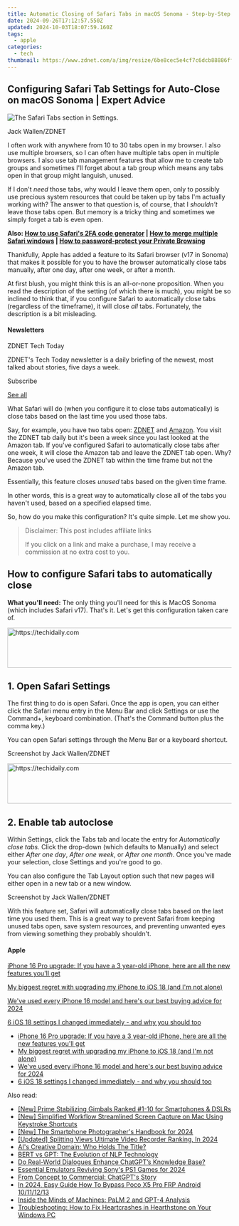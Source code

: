 ```yaml
---
title: Automatic Closing of Safari Tabs in macOS Sonoma - Step-by-Step Guide
date: 2024-09-26T17:12:57.550Z
updated: 2024-10-03T18:07:59.160Z
tags:
  - apple
categories:
  - tech
thumbnail: https://www.zdnet.com/a/img/resize/6be8cec5e4cf7c6dcb88886fffeed89cc575ecb0/2023/10/12/f56739e7-d833-45d6-9297-ff4f02c9bbec/safariautotab2.jpg?width=278&height=156&fit=crop&auto=webp
---
```


## Configuring Safari Tab Settings for Auto-Close on macOS Sonoma | Expert Advice

![The Safari Tabs section in Settings.](https://www.zdnet.com/a/img/resize/5ae04eba8d03b2c2cfe41c32593548aa557665ac/2023/10/12/f56739e7-d833-45d6-9297-ff4f02c9bbec/safariautotab2.jpg?auto=webp&width=1280)

Jack Wallen/ZDNET

I often work with anywhere from 10 to 30 tabs open in my browser. I also use multiple browsers, so I can often have multiple tabs open in multiple browsers. I also use tab management features that allow me to create tab groups and sometimes I'll forget about a tab group which means any tabs open in that group might languish, unused.

If I don't _need_ those tabs, why would I leave them open, only to possibly use precious system resources that could be taken up by tabs I'm actually working with? The answer to that question is, of course, that I _shouldn't_ leave those tabs open. But memory is a tricky thing and sometimes we simply forget a tab is even open.

**Also: [How to use Safari's 2FA code generator](https://www.zdnet.com/article/how-to-use-safaris-built-in-2fa-code-generator-and-why-you-should/) | [How to merge multiple Safari windows](https://www.zdnet.com/home-and-office/work-life/how-to-merge-multiple-safari-windows-and-why-you-should/) | [How to password-protect your Private Browsing](https://www.zdnet.com/article/how-to-password-protect-your-private-browsing-in-macos-sonoma-and-safari/)**

Thankfully, Apple has added a feature to its Safari browser (v17 in Sonoma) that makes it possible for you to have the browser automatically close tabs manually, after one day, after one week, or after a month.

At first blush, you might think this is an all-or-none proposition. When you read the description of the setting (of which there is much), you might be so inclined to think that, if you configure Safari to automatically close tabs (regardless of the timeframe), it will close _all_ tabs. Fortunately, the description is a bit misleading. 

#### Newsletters

ZDNET Tech Today

ZDNET's Tech Today newsletter is a daily briefing of the newest, most talked about stories, five days a week.

 Subscribe

[See all](https://www.zdnet.com/newsletters/)

What Safari will do (when you configure it to close tabs automatically) is close tabs based on the last time you used those tabs.

Say, for example, you have two tabs open: [ZDNET](https://www.zdnet.com/) and [Amazon](https://buy.geni.us/Proxy.ashx?TSID=368250&GR%5FURL=https%3A%2F%2Fwww.amazon.com%2F%3Ftag%3Dzd-buy-button-20%26ascsubtag%3D%5F%5FCOM%5FCLICK%5FID%5F%5F%7C93e3405d-85a3-41e1-a333-ffebb42f4d79%7Cdtp&dtb=1). You visit the ZDNET tab daily but it's been a week since you last looked at the Amazon tab. If you've configured Safari to automatically close tabs after one week, it will close the Amazon tab and leave the ZDNET tab open. Why? Because you've used the ZDNET tab within the time frame but not the Amazon tab.

Essentially, this feature closes _unused_ tabs based on the given time frame.

In other words, this is a great way to automatically close all of the tabs you haven't used, based on a specified elapsed time.

So, how do you make this configuration? It's quite simple. Let me show you.

>  Disclaimer: This post includes affiliate links
>
>  If you click on a link and make a purchase, I may receive a commission at no extra cost to you.
>

## How to configure Safari tabs to automatically close

**What you'll need:** The only thing you'll need for this is MacOS Sonoma (which includes Safari v17). That's it. Let's get this configuration taken care of.

<!-- affiliate ads begin -->
<a href="https://appsumo.8odi.net/c/5597632/2151893/7443" target="_top" id="2151893">
  <img src="//a.impactradius-go.com/display-ad/7443-2151893" border="0" alt="https://techidaily.com" width="728" height="90"/>
</a>
<img height="0" width="0" src="https://appsumo.8odi.net/i/5597632/2151893/7443" style="position:absolute;visibility:hidden;" border="0" />
<!-- affiliate ads end -->

## 1\. Open Safari Settings

The first thing to do is open Safari. Once the app is open, you can either click the Safari menu entry in the Menu Bar and click Settings or use the Command+, keyboard combination. (That's the Command button plus the comma key.)

You can open Safari settings through the Menu Bar or a keyboard shortcut.

Screenshot by Jack Wallen/ZDNET

<!-- affiliate ads begin -->
<a href="https://appsumo.8odi.net/c/5597632/2037355/7443" target="_top" id="2037355">
  <img src="//a.impactradius-go.com/display-ad/7443-2037355" border="0" alt="https://techidaily.com" width="728" height="90"/>
</a>
<img height="0" width="0" src="https://appsumo.8odi.net/i/5597632/2037355/7443" style="position:absolute;visibility:hidden;" border="0" />
<!-- affiliate ads end -->

## 2\. Enable tab autoclose

Within Settings, click the Tabs tab and locate the entry for _Automatically close tabs._ Click the drop-down (which defaults to Manually) and select either _After one day_, _After one week_, or _After one month_. Once you've made your selection, close Settings and you're good to go.

You can also configure the Tab Layout option such that new pages will either open in a new tab or a new window.

Screenshot by Jack Wallen/ZDNET

With this feature set, Safari will automatically close tabs based on the last time you used them. This is a great way to prevent Safari from keeping unused tabs open, save system resources, and preventing unwanted eyes from viewing something they probably shouldn't.

#### Apple

[iPhone 16 Pro upgrade: If you have a 3 year-old iPhone, here are all the new features you'll get](https://www.zdnet.com/article/iphone-16-pro-and-pro-max-hands-on/ "iPhone 16 Pro upgrade: If you have a 3 year-old iPhone, here are all the new features you'll get")

[My biggest regret with upgrading my iPhone to iOS 18 (and I'm not alone)](https://www.zdnet.com/article/my-biggest-regret-with-upgrading-my-iphone-to-ios-18-and-im-not-alone/ "My biggest regret with upgrading my iPhone to iOS 18 (and I'm not alone)")

[We've used every iPhone 16 model and here's our best buying advice for 2024](https://www.zdnet.com/article/iphone-16-pro-max-buying-advice-2024/ "We've used every iPhone 16 model and here's our best buying advice for 2024")

[6 iOS 18 settings I changed immediately - and why you should too](https://www.zdnet.com/article/6-ios-18-settings-i-changed-immediately-and-why-you-should-too/ "6 iOS 18 settings I changed immediately - and why you should too")

* [iPhone 16 Pro upgrade: If you have a 3 year-old iPhone, here are all the new features you'll get](https://www.zdnet.com/article/iphone-16-pro-and-pro-max-hands-on/ "iPhone 16 Pro upgrade: If you have a 3 year-old iPhone, here are all the new features you'll get")
* [My biggest regret with upgrading my iPhone to iOS 18 (and I'm not alone)](https://www.zdnet.com/article/my-biggest-regret-with-upgrading-my-iphone-to-ios-18-and-im-not-alone/ "My biggest regret with upgrading my iPhone to iOS 18 (and I'm not alone)")
* [We've used every iPhone 16 model and here's our best buying advice for 2024](https://www.zdnet.com/article/iphone-16-pro-max-buying-advice-2024/ "We've used every iPhone 16 model and here's our best buying advice for 2024")
* [6 iOS 18 settings I changed immediately - and why you should too](https://www.zdnet.com/article/6-ios-18-settings-i-changed-immediately-and-why-you-should-too/ "6 iOS 18 settings I changed immediately - and why you should too")

<ins class="adsbygoogle"
     style="display:block"
     data-ad-format="autorelaxed"
     data-ad-client="ca-pub-7571918770474297"
     data-ad-slot="1223367746"></ins>

<ins class="adsbygoogle"
     style="display:block"
     data-ad-client="ca-pub-7571918770474297"
     data-ad-slot="8358498916"
     data-ad-format="auto"
     data-full-width-responsive="true"></ins>

<span class="atpl-alsoreadstyle">Also read:</span>
<div><ul>
<li><a href="https://extra-skills.techidaily.com/new-prime-stabilizing-gimbals-ranked-1-10-for-smartphones-and-dslrs/"><u>[New] Prime Stabilizing Gimbals Ranked #1-10 for Smartphones & DSLRs</u></a></li>
<li><a href="https://desktop-recording.techidaily.com/new-simplified-workflow-streamlined-screen-capture-on-mac-using-keystroke-shortcuts/"><u>[New] Simplified Workflow Streamlined Screen Capture on Mac Using Keystroke Shortcuts</u></a></li>
<li><a href="https://fox-http.techidaily.com/new-the-smartphone-photographers-handbook-for-2024/"><u>[New] The Smartphone Photographer's Handbook for 2024</u></a></li>
<li><a href="https://digital-screen-recording.techidaily.com/updated-splitting-views-ultimate-video-recorder-ranking-in-2024/"><u>[Updated] Splitting Views Ultimate Video Recorder Ranking, In 2024</u></a></li>
<li><a href="https://tech-savvy.techidaily.com/ais-creative-domain-who-holds-the-title/"><u>AI's Creative Domain: Who Holds The Title?</u></a></li>
<li><a href="https://tech-savvy.techidaily.com/bert-vs-gpt-the-evolution-of-nlp-technology/"><u>BERT vs GPT: The Evolution of NLP Technology</u></a></li>
<li><a href="https://tech-savvy.techidaily.com/do-real-world-dialogues-enhance-chatgpts-knowledge-base/"><u>Do Real-World Dialogues Enhance ChatGPT’s Knowledge Base?</u></a></li>
<li><a href="https://screen-mirroring-recording.techidaily.com/essential-emulators-reviving-sonys-ps1-games-for-2024/"><u>Essential Emulators Reviving Sony's PS1 Games for 2024</u></a></li>
<li><a href="https://tech-savvy.techidaily.com/from-concept-to-commercial-chatgpts-story/"><u>From Concept to Commercial: ChatGPT's Story</u></a></li>
<li><a href="https://bypass-frp.techidaily.com/in-2024-easy-guide-how-to-bypass-poco-x5-pro-frp-android-10111213-by-drfone-android/"><u>In 2024, Easy Guide How To Bypass Poco X5 Pro FRP Android 10/11/12/13</u></a></li>
<li><a href="https://tech-haven.techidaily.com/inside-the-minds-of-machines-palm-2-and-gpt-4-analysis/"><u>Inside the Minds of Machines: PaLM 2 and GPT-4 Analysis</u></a></li>
<li><a href="https://win-able.techidaily.com/troubleshooting-how-to-fix-heartcrashes-in-hearthstone-on-your-windows-pc/"><u>Troubleshooting: How to Fix Heartcrashes in Hearthstone on Your Windows PC</u></a></li>
</ul></div>

